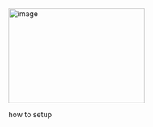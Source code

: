 <img width="269" height="186" alt="image" src="https://github.com/user-attachments/assets/78252bed-59af-4694-a4dd-c7d4f8e05f08" />


how to setup
